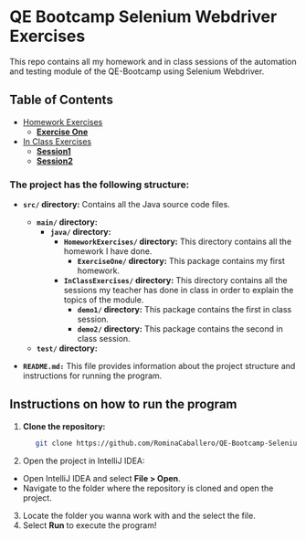 # QE Bootcamp Selenium Webdriver Exercises
This repo contains all my homework and in class sessions of the automation and testing module of the QE-Bootcamp using Selenium Webdriver.

## Table of Contents
- [Homework Exercises](./src/homeworkExercises/)
   - **[Exercise One](./src/main/java/homeworkExercises/exerciseOne)**
- [In Class Exercises](./src/inClassExercises/)
   - **[Session1](./src/main/java/inClassExercises/demo1/AutomationExample.java)**
   - **[Session2](./src/main/java/inClassExercises/demo2/SecondAutomation.java)**

### The project has the following structure:
   
- **`src/` directory:** Contains all the Java source code files.
    - **`main/` directory:** 
        - **`java/` directory:**
            - **`HomeworkExercises/` directory:** This directory contains all the homework I have done.
                - **`ExerciseOne/` directory:** This package contains my first homework.
            - **`InClassExercises/` directory:** This directory contains all the sessions my teacher has done in class in order to explain the topics of the module.
                - **`demo1/` directory:** This package contains the first in class session.
                - **`demo2/` directory:** This package contains the second in class session.
    - **`test/` directory:**

- **`README.md:`** This file provides information about the project structure and instructions for running the program.
    
## Instructions on how to run the program
1. **Clone the repository:**
   ```bash
      git clone https://github.com/RominaCaballero/QE-Bootcamp-Selenium-Webdriver.git
   ```
2. Open the project in IntelliJ IDEA:

- Open IntelliJ IDEA and select **File > Open**.
- Navigate to the folder where the repository is cloned and open the project.

3. Locate the folder you wanna work with and the select the file.
4. Select **Run** to execute the program!

